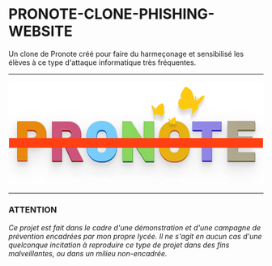 # PRONOTE-CLONE-PHISHING-WEBSITE

Un clone de Pronote créé pour faire du harmeçonage et sensibilisé les élèves à ce type d'attaque informatique très fréquentes.

---
 
![Logo Pronote](./public/images/Logo-pronote.png)

---

### ATTENTION

_Ce projet est fait dans le cadre d'une démonstration et d'une campagne de prévention encadrées par mon propre lycée. Il ne s'agit en aucun cas d'une quelconque incitation à reproduire ce type de projet dans des fins malveillantes, ou dans un milieu non-encadrée._
